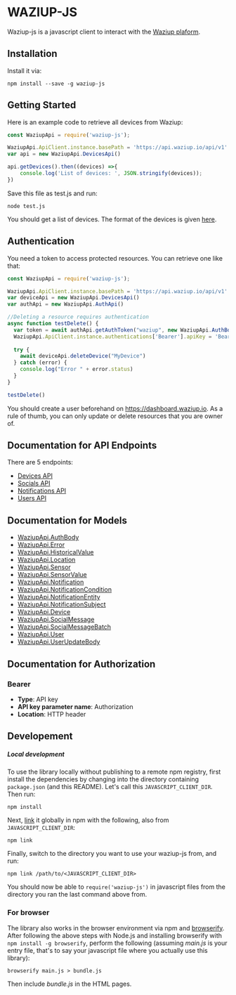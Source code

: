 WAZIUP-JS
=========


Waziup-js is a javascript client to interact with the [Waziup plaform](www.waziup.io).

## Installation

Install it via:

```shell
npm install --save -g waziup-js
```

## Getting Started

Here is an example code to retrieve all devices from Waziup:

```javascript
const WaziupApi = require('waziup-js');

WaziupApi.ApiClient.instance.basePath = 'https://api.waziup.io/api/v1'
var api = new WaziupApi.DevicesApi()

api.getDevices().then((devices) =>{
    console.log('List of devices: ', JSON.stringify(devices));
})

```
Save this file as test.js and run:

```
node test.js
```
You should get a list of devices.
The format of the devices is given [here](https://github.com/Waziup/waziup-js/blob/master/docs/Device.md).


## Authentication

You need a token to access protected resources. You can retrieve one like that:


```javascript
const WaziupApi = require('waziup-js');

WaziupApi.ApiClient.instance.basePath = 'https://api.waziup.io/api/v1'
var deviceApi = new WaziupApi.DevicesApi()
var authApi = new WaziupApi.AuthApi()

//Deleting a resource requires authentication
async function testDelete() {
  var token = await authApi.getAuthToken("waziup", new WaziupApi.AuthBody('YOUR_USERNAME', 'YOUR_PASSWORD')) 
  WaziupApi.ApiClient.instance.authentications['Bearer'].apiKey = 'Bearer ' + token
  
  try {
    await deviceApi.deleteDevice("MyDevice")
  } catch (error) {
    console.log("Error " + error.status)
  }
}

testDelete()
```

You should create a user beforehand on https://dashboard.waziup.io.
As a rule of thumb, you can only update or delete resources that you are owner of.

## Documentation for API Endpoints

There are 5 endpoints:

 - [Devices API](docs/DevicesApi.md)
 - [Socials API](docs/SocialsApi.md)
 - [Notifications API](docs/NotificationsApi.md)
 - [Users API](docs/UsersApi.md)


## Documentation for Models

 - [WaziupApi.AuthBody](docs/AuthBody.md)
 - [WaziupApi.Error](docs/Error.md)
 - [WaziupApi.HistoricalValue](docs/HistoricalValue.md)
 - [WaziupApi.Location](docs/Location.md)
 - [WaziupApi.Sensor](docs/Sensor.md)
 - [WaziupApi.SensorValue](docs/SensorValue.md)
 - [WaziupApi.Notification](docs/Notification.md)
 - [WaziupApi.NotificationCondition](docs/NotificationCondition.md)
 - [WaziupApi.NotificationEntity](docs/NotificationEntity.md)
 - [WaziupApi.NotificationSubject](docs/NotificationSubject.md)
 - [WaziupApi.Device](docs/Device.md)
 - [WaziupApi.SocialMessage](docs/SocialMessage.md)
 - [WaziupApi.SocialMessageBatch](docs/SocialMessageBatch.md)
 - [WaziupApi.User](docs/User.md)
 - [WaziupApi.UserUpdateBody](docs/UserUpdateBody.md)


## Documentation for Authorization

### Bearer

- **Type**: API key
- **API key parameter name**: Authorization
- **Location**: HTTP header

## Developement

##### Local development

To use the library locally without publishing to a remote npm registry, first install the dependencies by changing 
into the directory containing `package.json` (and this README). Let's call this `JAVASCRIPT_CLIENT_DIR`. Then run:

```shell
npm install
```

Next, [link](https://docs.npmjs.com/cli/link) it globally in npm with the following, also from `JAVASCRIPT_CLIENT_DIR`:

```shell
npm link
```

Finally, switch to the directory you want to use your waziup-js from, and run:

```shell
npm link /path/to/<JAVASCRIPT_CLIENT_DIR>
```

You should now be able to `require('waziup-js')` in javascript files from the directory you ran the last 
command above from.


### For browser

The library also works in the browser environment via npm and [browserify](http://browserify.org/). After following
the above steps with Node.js and installing browserify with `npm install -g browserify`,
perform the following (assuming *main.js* is your entry file, that's to say your javascript file where you actually 
use this library):

```shell
browserify main.js > bundle.js
```

Then include *bundle.js* in the HTML pages.
